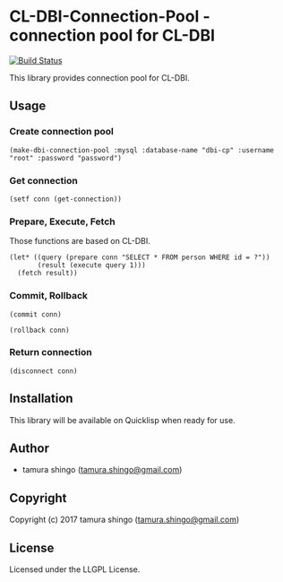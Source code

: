 # CL-DBI-Connection-Pool - connection pool for CL-DBI

[![Build Status](https://travis-ci.org/tamurashingo/cl-dbi-connection-pool.svg?branch=master)](https://travis-ci.org/tamurashingo/cl-dbi-connection-pool)

This library provides connection pool for CL-DBI.


## Usage

### Create connection pool

```common-lisp
(make-dbi-connection-pool :mysql :database-name "dbi-cp" :username "root" :password "password")
```

### Get connection

```common-lisp
(setf conn (get-connection))
```

### Prepare, Execute, Fetch

Those functions are based on CL-DBI.

```common-lisp
(let* ((query (prepare conn "SELECT * FROM person WHERE id = ?"))
       (result (execute query 1)))
  (fetch result))
```

### Commit, Rollback

```common-lisp
(commit conn)

(rollback conn)
```

### Return connection

```common-lisp
(disconnect conn)
```

## Installation

This library will be available on Quicklisp when ready for use.

## Author

* tamura shingo (tamura.shingo@gmail.com)

## Copyright

Copyright (c) 2017 tamura shingo (tamura.shingo@gmail.com)

## License

Licensed under the LLGPL License.
